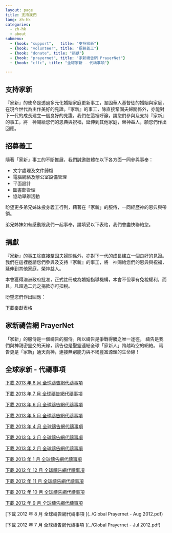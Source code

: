 ```yaml
---
layout: page
title: 支持我們
lang: zh-hk
categories: 
  - zh-hk
  - about
submenu:
  - {hook: "support",   title: "支持家新"}
  - {hook: "volunteer", title: "招募義工"}
  - {hook: "donate", title: "捐獻"}
  - {hook: "prayernet", title: "家新禱告網 PrayerNet"}
  - {hook: "cffc", title: "全球家新 - 代禱事項"}

---
```


支持家新<a name="support">&nbsp;</a>
-------

『家新』的使命是透過多元化婚姻家庭更新事工，鞏固華人基督徒的婚姻與家庭，在現今世代為主作美好的見證。『家新』的事工，除直接鞏固夫婦關係外，亦能對下一代的成長建立一個良好的見證。我們在這裡呼籲，請您們參與及支持『家新』的事工，將　神賜給您們的恩典與祝福，延伸到其他家庭，榮神益人，願您們作出回應。

招募義工<a name="volunteer">&nbsp;</a>
--------
隨著「家新」事工的不斷推展，我們誠邀肢體在以下各方面一同參與事奉：

- 文字處理及文件歸檔
- 電腦網絡及辦公室設備管理
- 平面設計
- 圖書部管理
- 協助舉辦活動

盼望更多弟兄姊妹投身義工行列，藉著在「家新」的服侍，一同經歷神的恩典與帶領。

弟兄姊妹如有感動跟我們一起事奉，請填妥以下表格，我們會盡快聯絡您。

捐獻<a name="donate">&nbsp;</a>
----
『家新』的事工除直接鞏固夫婦關係外，亦對下一代的成長建立一個良好的見證。我們在這裡邀請您們參與及支持『家新』的事工，將　神賜給您們的恩典與祝福，延伸到其他家庭，榮神益人。  

本會獲得澳洲政府批准，正式註冊成為婚姻指導機構，本會不但享有免稅權利，而且，凡超過二元之捐款亦可扣稅。  

盼望您們作出回應：  


[下載奉獻表格](../Donation_form_2013.pdf)

家新禱告網 PrayerNet<a name="prayernet">&nbsp;</a>
--------------------
「家新」的服侍是一個禱告的服侍。所以禱告是爭戰得勝之唯一途徑，
禱告是我們與神親密靈交的天線，禱告也是聖靈連結全球「家新人」跨越時空的網絡。
禱告更是「家新」通天向神，連接無窮能力與不竭豐富源頭的生命線！ 　


全球家新 - 代禱事項<a name="cffc">&nbsp;</a>
-------------------
[下載 2013 年 8 月 全球禱告網代禱事項 <span class="glyphicon glyphicon-download-alt"></span>](../Global_Prayernet_Aug_2013.pdf) 

[下載 2013 年 7 月 全球禱告網代禱事項 <span class="glyphicon glyphicon-download-alt"></span>](../Global_Prayernet_July_2013.pdf)  

[下載 2013 年 6 月 全球禱告網代禱事項 <span class="glyphicon glyphicon-download-alt"></span>](../Global_Prayernet_June_2013.pdf)  

[下載 2013 年 5 月 全球禱告網代禱事項 <span class="glyphicon glyphicon-download-alt"></span>](../Global_Prayernet_May_2013.pdf)  

[下載 2013 年 4 月 全球禱告網代禱事項 <span class="glyphicon glyphicon-download-alt"></span>](../Global_Prayernet_Apr_2013.pdf)  

[下載 2013 年 3 月 全球禱告網代禱事項 <span class="glyphicon glyphicon-download-alt"></span>](../Global_Prayernet_Mar_2013.pdf)  

[下載 2013 年 2 月 全球禱告網代禱事項 <span class="glyphicon glyphicon-download-alt"></span>](../Global_Prayernet_Feb_2013.pdf)  

[下載 2013 年 1 月 全球禱告網代禱事項 <span class="glyphicon glyphicon-download-alt"></span>](../Global_Prayernet_Jan_2013.pdf)  

[下載 2012 年 12 月 全球禱告網代禱事項 <span class="glyphicon glyphicon-download-alt"></span>](../Global_Prayernet_Dec_2012.pdf)  

[下載 2012 年 11 月 全球禱告網代禱事項 <span class="glyphicon glyphicon-download-alt"></span>](../Global_Prayernet_Nov_2012.pdf)  

[下載 2012 年 10 月 全球禱告網代禱事項 <span class="glyphicon glyphicon-download-alt"></span>](../Global_Prayernet_Oct_2012.pdf)  

[下載 2012 年 9 月 全球禱告網代禱事項 <span class="glyphicon glyphicon-download-alt"></span>](../Global_Prayernet_Sept_2012.pdf)  

[下載 2012 年 8 月 全球禱告網代禱事項 <span class="glyphicon glyphicon-download-alt"></span>](../Global Prayernet - Aug 2012.pdf)  

[下載 2012 年 7 月 全球禱告網代禱事項 <span class="glyphicon glyphicon-download-alt"></span>](../Global Prayernet - Jul 2012.pdf)  


